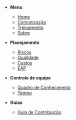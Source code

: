 - **Menu**

  - [Home](pages/home)
  - [Comunicação](pages/comunication)
  - [Treinamento](pages/trainning)
  - [Sobre](pages/about)
  
- **Planejamento**

  - [Riscos](pages/planning/risks)
  - [Qualidade](pages/planning/quality)
  - [Custos](pages/planning/costs)
  - [EAP](pages/eap)

- **Controle de equipe**

  - [Quadro de Conhecimento](pages/team_control/knowledge_table)
  - [Tempo](pages/team_control/time)

- **Guias**

  - [Guia de Contribuição](pages/contributing/contributing.md)
